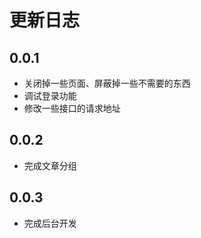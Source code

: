 # 更新日志

## 0.0.1
- 关闭掉一些页面、屏蔽掉一些不需要的东西
- 调试登录功能
- 修改一些接口的请求地址

## 0.0.2
- 完成文章分组

## 0.0.3
- 完成后台开发
